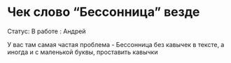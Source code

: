 # Чек слово “Бессонница” везде

Статус: В работе
: Андрей

У вас там самая частая проблема - Бессонница без кавычек в тексте, а иногда и с маленькой буквы, проставить кавычки